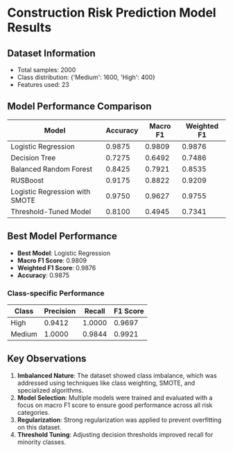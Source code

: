 # Construction Risk Prediction Model Results

## Dataset Information
- Total samples: 2000
- Class distribution: {'Medium': 1600, 'High': 400}
- Features used: 23

## Model Performance Comparison
| Model | Accuracy | Macro F1 | Weighted F1 |
|-------|----------|----------|-------------|
| Logistic Regression | 0.9875 | 0.9809 | 0.9876 |
| Decision Tree | 0.7275 | 0.6492 | 0.7486 |
| Balanced Random Forest | 0.8425 | 0.7921 | 0.8535 |
| RUSBoost | 0.9175 | 0.8822 | 0.9209 |
| Logistic Regression with SMOTE | 0.9750 | 0.9627 | 0.9755 |
| Threshold-Tuned Model | 0.8100 | 0.4945 | 0.7341 |

## Best Model Performance
- **Best Model**: Logistic Regression
- **Macro F1 Score**: 0.9809
- **Weighted F1 Score**: 0.9876
- **Accuracy**: 0.9875

### Class-specific Performance
| Class | Precision | Recall | F1 Score |
|-------|-----------|--------|----------|
| High | 0.9412 | 1.0000 | 0.9697 |
| Medium | 1.0000 | 0.9844 | 0.9921 |

## Key Observations
1. **Imbalanced Nature**: The dataset showed class imbalance, which was addressed using techniques like class weighting, SMOTE, and specialized algorithms.
2. **Model Selection**: Multiple models were trained and evaluated with a focus on macro F1 score to ensure good performance across all risk categories.
3. **Regularization**: Strong regularization was applied to prevent overfitting on this dataset.
4. **Threshold Tuning**: Adjusting decision thresholds improved recall for minority classes.
